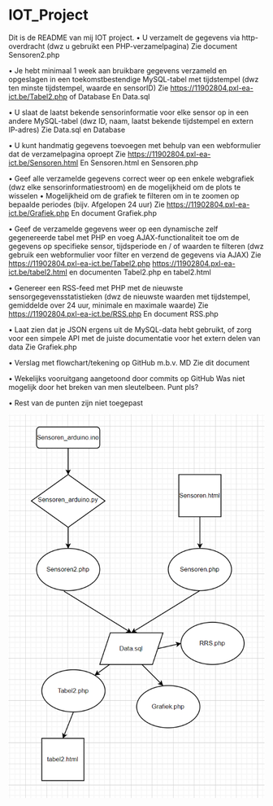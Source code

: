 # IOT_Project
Dit is de README van mij IOT project.
•	U verzamelt de gegevens via http-overdracht (dwz u gebruikt een PHP-verzamelpagina)
Zie document Sensoren2.php

•	Je hebt minimaal 1 week aan bruikbare gegevens verzameld en opgeslagen in een toekomstbestendige MySQL-tabel met tijdstempel (dwz ten minste tijdstempel, waarde en sensorID)
Zie https://11902804.pxl-ea-ict.be/Tabel2.php of Database
En Data.sql

•	U slaat de laatst bekende sensorinformatie voor elke sensor op in een andere MySQL-tabel (dwz ID, naam, laatst bekende tijdstempel en extern IP-adres)
Zie Data.sql en Database

•	U kunt handmatig gegevens toevoegen met behulp van een webformulier dat de verzamelpagina oproept
Zie https://11902804.pxl-ea-ict.be/Sensoren.html
En Sensoren.html en Sensoren.php

•	Geef alle verzamelde gegevens correct weer op een enkele webgrafiek (dwz elke sensorinformatiestroom) en de mogelijkheid om de plots te wisselen
•	Mogelijkheid om de grafiek te filteren om in te zoomen op bepaalde periodes (bijv. Afgelopen 24 uur)
Zie https://11902804.pxl-ea-ict.be/Grafiek.php
En document Grafiek.php

•	Geef de verzamelde gegevens weer op een dynamische zelf gegenereerde tabel met PHP en voeg AJAX-functionaliteit toe om de gegevens op specifieke sensor, tijdsperiode en / of waarden te filteren (dwz gebruik een webformulier voor filter en verzend de gegevens via AJAX)
Zie https://11902804.pxl-ea-ict.be/Tabel2.php
https://11902804.pxl-ea-ict.be/tabel2.html
en documenten Tabel2.php en tabel2.html

•	Genereer een RSS-feed met PHP met de nieuwste sensorgegevensstatistieken (dwz de nieuwste waarden met tijdstempel, gemiddelde over 24 uur, minimale en maximale waarde)
Zie https://11902804.pxl-ea-ict.be/RSS.php
En document RSS.php

•	Laat zien dat je JSON ergens uit de MySQL-data hebt gebruikt, of zorg voor een simpele API met de juiste documentatie voor het extern delen van data
Zie Grafiek.php

•	Verslag met flowchart/tekening op GitHub m.b.v. MD
Zie dit document

•	Wekelijks vooruitgang aangetoond door commits op GitHub
Was niet mogelijk door het breken van men sleutelbeen. Punt pls?

• Rest van  de punten zijn niet toegepast

![Image of flowchart](https://github.com/11902804/IOT_Project/blob/main/flowchart.PNG)
